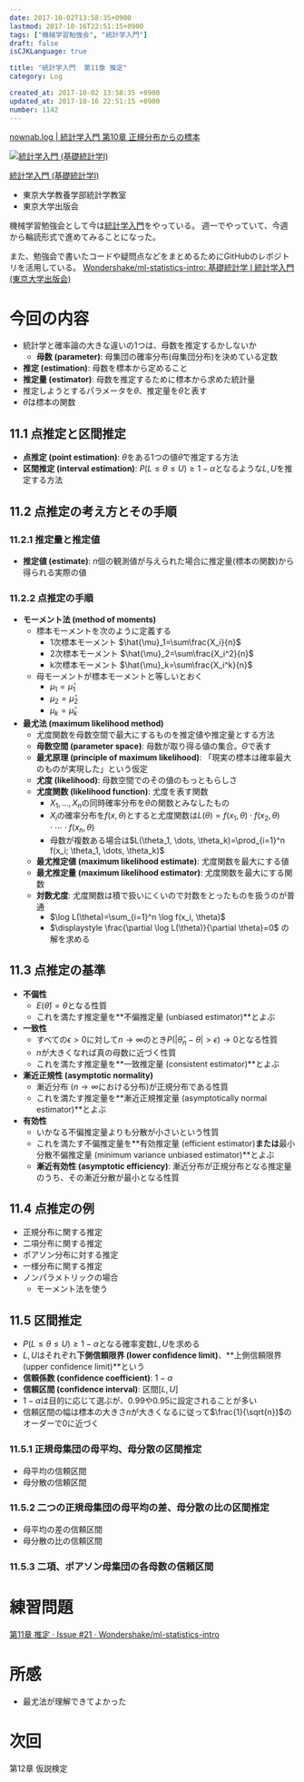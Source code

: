 ```yaml
---
date: 2017-10-02T13:58:35+0900
lastmod: 2017-10-16T22:51:15+0900
tags: ["機械学習勉強会", "統計学入門"]
draft: false
isCJKLanguage: true

title: "統計学入門  第11章 推定"
category: Log

created_at: 2017-10-02 13:58:35 +0900
updated_at: 2017-10-16 22:51:15 +0900
number: 1142
---
```


[nownab.log | 統計学入門 第10章 正規分布からの標本](https://blog.nownabe.com/2017/10/02/1136.html)

<div class="asin">
<div class="asin-image"><a href="https://www.amazon.co.jp/exec/obidos/ASIN/4130420658/nownabe0c-22/" rel="nofollow noopener" target="_blank"><img src="http://images-jp.amazon.com/images/P/4130420658.09._SL160_.jpg" alt="統計学入門 (基礎統計学Ⅰ)" title="統計学入門 (基礎統計学Ⅰ)"></a></div>
<div class="asin-detail">
<p><a href="https://www.amazon.co.jp/exec/obidos/ASIN/4130420658/nownabe0c-22/" rel="nofollow noopener" target="_blank">統計学入門 (基礎統計学Ⅰ)</a></p>
<ul>
<li>東京大学教養学部統計学教室</li>
<li>東京大学出版会</li>
</ul>
</div>

<p></p>
</div>

機械学習勉強会として今は[統計学入門](https://www.amazon.co.jp/exec/obidos/ASIN/4130420658/nownabe0c-22/)をやっている。
週一でやっていて、今週から輪読形式で進めてみることになった。

また、勉強会で書いたコードや疑問点などをまとめるためにGitHubのレポジトリを活用している。
[Wondershake/ml-statistics-intro: 基礎統計学 I 統計学入門 (東京大学出版会)](https://github.com/Wondershake/ml-statistics-intro)

# 今回の内容
* 統計学と確率論の大きな違いの1つは、母数を推定するかしないか
    * **母数 (parameter)**: 母集団の確率分布(母集団分布)を決めている定数
* **推定 (estimation)**: 母数を標本から定めること
* **推定量 (estimator)**: 母数を推定するために標本から求めた統計量
* 推定しようとするパラメータを$\theta$、推定量を$\hat{\theta}$と表す
* $\hat{\theta}$は標本の関数

## 11.1 点推定と区間推定
* **点推定 (point estimation)**: $\theta$をある1つの値$\hat{\theta}$で推定する方法
* **区間推定 (interval estimation)**: $P(L\leq\theta\leq U)\geq 1-\alpha$となるような$L, U$を推定する方法

## 11.2 点推定の考え方とその手順
### 11.2.1 推定量と推定値
* **推定値 (estimate)**: $n$個の観測値が与えられた場合に推定量(標本の関数)から得られる実際の値

### 11.2.2 点推定の手順
* **モーメント法 (method of moments)**
    * 標本モーメントを次のように定義する
        * 1次標本モーメント $\hat{\mu}_1=\sum\frac{X_i}{n}$
        * 2次標本モーメント $\hat{\mu}_2=\sum\frac{X_i^2}{n}$
        * k次標本モーメント $\hat{\mu}_k=\sum\frac{X_i^k}{n}$
    * 母モーメントが標本モーメントと等しいとおく
        * $\mu_1=\hat{\mu}_1$
        * $\mu_2=\hat{\mu}_2$
        * $\mu_k=\hat{\mu}_k$
* **最尤法 (maximum likelihood method)**
    * 尤度関数を母数空間で最大にするものを推定値や推定量とする方法
    * **母数空間 (parameter space)**: 母数が取り得る値の集合。$\Theta$で表す
    * **最尤原理 (principle of maximum likelihood)**: 「現実の標本は確率最大のものが実現した」という仮定
    * **尤度 (likelihood)**: 母数空間でのその値のもっともらしさ
    * **尤度関数 (likelihood function)**: 尤度を表す関数
        * $X_1, \dots, X_n$の同時確率分布を$\theta$の関数とみなしたもの
        * $X_i$の確率分布を$f(x,\theta)$とすると尤度関数は$L(\theta)=f(x_1, \theta)\cdot f(x_2, \theta) \cdot\cdots\cdot f(x_n, \theta)$
        * 母数が複数ある場合は$L(\theta_1, \dots, \theta_k)=\prod_{i=1}^n f(x_i; \theta_1, \dots, \theta_k)$
    * **最尤推定値 (maximum likelihood estimate)**: 尤度関数を最大にする値
    * **最尤推定量 (maximum likelihood estimator)**: 尤度関数を最大にする関数
    * **対数尤度**: 尤度関数は積で扱いにくいので対数をとったものを扱うのが普通
        * $\log L(\theta)=\sum_{i=1}^n \log f(x_i, \theta)$
        * $\displaystyle \frac{\partial \log L(\theta)}{\partial \theta}=0$ の解を求める

## 11.3 点推定の基準
* **不偏性**
    * $E(\hat{\theta})=\theta$となる性質
    * これを満たす推定量を**不偏推定量 (unbiased estimator)**とよぶ
* **一致性**
    * すべての$\epsilon>0$に対して$n\rightarrow\infty$のとき$P(|\hat\theta_n-\theta|>\epsilon)\rightarrow0$となる性質
    * $n$が大きくなれば真の母数に近づく性質
    * これを満たす推定量を**一致推定量 (consistent estimator)**とよぶ
* **漸近正規性 (asymptotic normality)**
    * 漸近分布 ($n\rightarrow\infty$における分布)が正規分布である性質
    * これを満たす推定量を**漸近正規推定量 (asymptotically normal estimator)**とよぶ
* **有効性**
    * いかなる不偏推定量よりも分散が小さいという性質
    * これを満たす不偏推定量を**有効推定量 (efficient estimator)**または**最小分散不偏推定量 (minimum variance unbiased estimator)**とよぶ
    * **漸近有効性 (asymptotic efficiency)**: 漸近分布が正規分布となる推定量のうち、その漸近分散が最小となる性質

## 11.4 点推定の例
* 正規分布に関する推定
* 二項分布に関する推定
* ポアソン分布に対する推定
* 一様分布に関する推定
* ノンパラメトリックの場合
    * モーメント法を使う

## 11.5 区間推定
* $P(L\leq\theta\leq U)\geq 1-\alpha$となる確率変数$L, U$を求める
* $L, U$はそれぞれ**下側信頼限界 (lower confidence limit)**、**上側信頼限界 (upper confidence limit)**という
* **信頼係数 (confidence coefficient)**: $1-\alpha$
* **信頼区間 (confidence interval)**: 区間$[L, U]$
* $1-\alpha$は目的に応じて選ぶが、$0.99$や$0.95$に設定されることが多い
* 信頼区間の幅は標本の大きさ$n$が大きくなるに従って$\frac{1}{\sqrt{n}}$のオーダーで0に近づく

### 11.5.1 正規母集団の母平均、母分散の区間推定
* 母平均の信頼区間
* 母分散の信頼区間

### 11.5.2 二つの正規母集団の母平均の差、母分散の比の区間推定
* 母平均の差の信頼区間
* 母分散の比の信頼区間

### 11.5.3 二項、ポアソン母集団の各母数の信頼区間

# 練習問題
[第11章 推定 · Issue #21 · Wondershake/ml-statistics-intro](https://github.com/Wondershake/ml-statistics-intro/issues/21)


# 所感
* 最尤法が理解できてよかった

# 次回
第12章 仮説検定

```math
```
